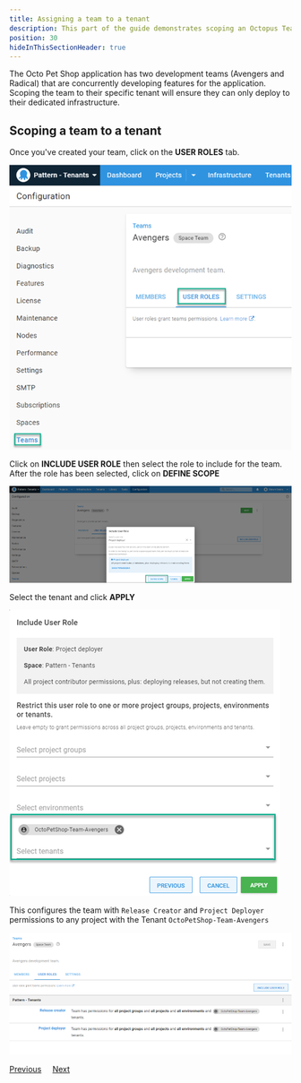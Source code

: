 ```yaml
---
title: Assigning a team to a tenant
description: This part of the guide demonstrates scoping an Octopus Team to a Tenant
position: 30
hideInThisSectionHeader: true
---
```


The Octo Pet Shop application has two development teams (Avengers and Radical) that are concurrently developing features for the application.  Scoping the team to their specific tenant will ensure they can only deploy to their dedicated infrastructure.

## Scoping a team to a tenant

Once you've created your team, click on the **USER ROLES** tab.

![](images/octopus-teams-avenger.png "width=500")

Click on **INCLUDE USER ROLE** then select the role to include for the team.  After the role has been selected, click on **DEFINE SCOPE**

![](images/octopus-teams-roles.png "width=500")

Select the tenant and click **APPLY**

![](images/octopus-teams-role-tenant.png "width=500")

This configures the team with `Release Creator` and `Project Deployer` permissions to any project with the Tenant `OctoPetShop-Team-Avengers`

![](images/octopus-teams-userroles.png "width=500")

<span><a class="btn btn-secondary" href="/docs/tenants/guides/multi-tenant-teams/creating-new-tenants">Previous</a></span>&nbsp;&nbsp;&nbsp;&nbsp;&nbsp;<span><a class="btn btn-success" href="/docs/tenants/guides/multi-tenant-teams/deploying-team-tenant">Next</a></span>